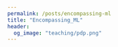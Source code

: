 ```yaml
---
permalink: /posts/encompassing-ml
title: "Encompassing_ML"
header: 
  og_image: "teaching/pdp.png"
---
```


